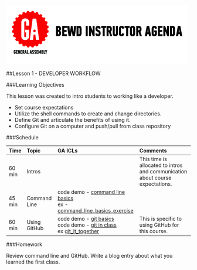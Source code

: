 ![GeneralAssemb.ly](../assets/ICL_icons/instr_agenda.png)


##Lesson 1 - DEVELOPER WORKFLOW


###Learning Objectives


This lesson was created to intro students to working like a developer.

*	Set course expectations
*	Utilize the shell commands to create and change directories.
*	Define Git and articulate the benefits of using it.
*	Configure Git on a computer and push/pull from class repository


###Schedule


| Time        | Topic| GA ICLs| Comments |
| ------------- |:-------------|:-------------------|:-------------------|
| 60 min | Intros | | This time is allocated to intros and communication about course expectations. |
| 45 min | Command Line| code demo - [command line basics](instr_code_demo_notes.md)<br> ex - [command_line_basics_exercise](instr_exercise_notes.md)||
| 60 min | Using GitHub | code demo - [git basics](instr_code_demo_notes.md)<br>code demo - [git in class](instr_code_demo_notes.md) <br> ex [git_it_together](instr_exercise_notes.md)|This is specific to using GitHub for this course.|


###Homework

Review command line and GitHub.
Write a blog entry about what you learned the first class.




